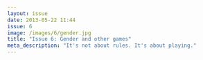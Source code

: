 ```yaml
---
layout: issue
date: 2013-05-22 11:44
issue: 6
image: /images/6/gender.jpg
title: "Issue 6: Gender and other games"
meta_description: "It's not about rules. It's about playing."
---
```


